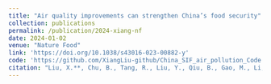 ```yaml
---
title: "Air quality improvements can strengthen China’s food security"
collection: publications
permalink: /publication/2024-xiang-nf
date: 2024-01-02
venue: "Nature Food"
link: 'https://doi.org/10.1038/s43016-023-00882-y'
code: 'https://github.com/XiangLiu-github/China_SIF_air_pollution_Code'
citation: "Liu, X.**, Chu, B., Tang, R., Liu, Y., Qiu, B., Gao, M., Li, X., Xiao, J., Sun, H.Z., Huang, X., Desai, A.R., Ding, A., Wang, H. (2023). Air quality improvements can strengthen China’s food security. Nature Food."
---
```

